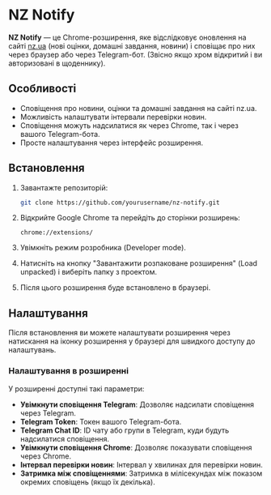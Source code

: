 
# NZ Notify

**NZ Notify** — це Chrome-розширення, яке відслідковує оновлення на сайті [nz.ua](https://nz.ua) (нові оцінки, домашні завдання, новини) і сповіщає про них через браузер або через Telegram-бот. (Звісно якщо хром відкритий і ви авторизовані в щоденнику). 

## Особливості

- Сповіщення про новини, оцінки та домашні завдання на сайті nz.ua.
- Можливість налаштувати інтервали перевірки новин.
- Сповіщення можуть надсилатися як через Chrome, так і через вашого Telegram-бота.
- Просте налаштування через інтерфейс розширення.

## Встановлення

1. Завантажте репозиторій:
   ```bash
   git clone https://github.com/yourusername/nz-notify.git
   ```

2. Відкрийте Google Chrome та перейдіть до сторінки розширень:
   ```
   chrome://extensions/
   ```

3. Увімкніть режим розробника (Developer mode).

4. Натисніть на кнопку "Завантажити розпаковане розширення" (Load unpacked) і виберіть папку з проектом.

5. Після цього розширення буде встановлено в браузері.

## Налаштування

Після встановлення ви можете налаштувати розширення через натискання на іконку розширення у браузері для швидкого доступу до налаштувань.

### Налаштування в розширенні

У розширенні доступні такі параметри:
- **Увімкнути сповіщення Telegram**: Дозволяє надсилати сповіщення через Telegram.
- **Telegram Token**: Токен вашого Telegram-бота.
- **Telegram Chat ID**: ID чату або групи в Telegram, куди будуть надсилатися сповіщення.
- **Увімкнути сповіщення Chrome**: Дозволяє показувати сповіщення через Chrome.
- **Інтервал перевірки новин**: Інтервал у хвилинах для перевірки новин.
- **Затримка між сповіщеннями**: Затримка в мілісекундах між показом окремих сповіщень (якщо їх декілька).

